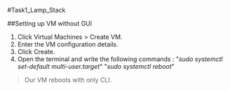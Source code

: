#Task1_Lamp_Stack

##Setting up VM without GUI

1. Click Virtual Machines > Create VM.
2. Enter the VM configuration details.
3. Click Create. 
4. Open the terminal and write the following commands :
"*sudo systemctl set-default multi-user.target*"      "*sudo systemctl reboot*"

>Our VM reboots with only CLI.

